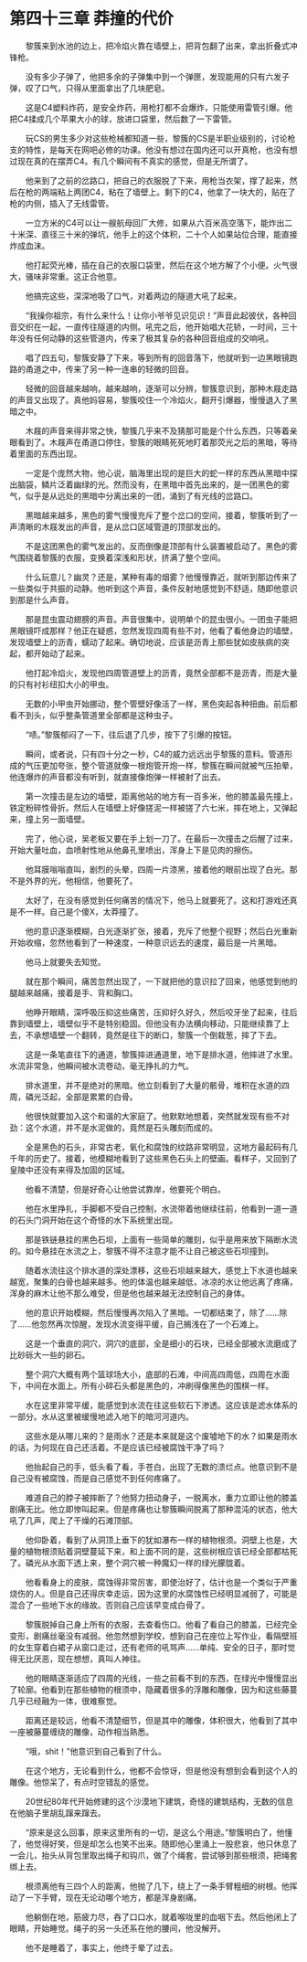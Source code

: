 # 第四十三章 莽撞的代价


　　黎簇来到水池的边上，把冷焰火靠在墙壁上，把背包翻了出来，拿出折叠式冲锋枪。

　　没有多少子弹了，他把多余的子弹集中到一个弹匣，发现能用的只有六发子弹，叹了口气，只得从里面拿出了几块肥皂。

　　这是C4塑料炸药，是安全炸药，用枪打都不会爆炸，只能使用雷管引爆。他把C4揉成几个苹果大小的球，放进口袋里，然后数了一下雷管。

　　玩CS的男生多少对这些枪械都知道一些，黎簇的CS是半职业级别的，讨论枪支的特性，是每天在网吧必修的功课。他没有想过在国内还可以开真枪，也没有想过现在真的在摆弄C4。有几个瞬间有不真实的感觉，但是无所谓了。

　　他来到了之前的岔路口，把自己的衣服脱了下来，用枪当衣架，撑了起来，然后在枪的两端粘上两团C4，粘在了墙壁上。剩下的C4，他拿了一块大的，贴在了枪的内侧，插入了无线雷管。

　　一立方米的C4可以让一艘航母回厂大修，如果从六百米高空落下，能炸出二十米深、直径三十米的弹坑，他手上的这个体积，二十个人如果站位合理，能直接炸成血沫。

　　他打起荧光棒，插在自己的衣服口袋里，然后在这个地方解了个小便。火气很大，骚味非常重。这正合他意。

　　他搞完这些，深深地吸了口气，对着两边的隧道大吼了起来。

　　“我操你祖宗，有什么来什么！让你小爷爷见识见识！”声音此起彼伏，各种回音交织在一起，一直传往隧道的内侧。吼完之后，他开始唱大花轿，一时间，三十年没有任何动静的这些管道内，传来了极其复杂的各种回音组成的交响吼。

　　唱了四五句，黎簇安静了下来，等到所有的回音落下，他就听到一边黑眼镜跑路的甬道之中，传来了另一种一连串的轻微的回音。

　　轻微的回音越来越响，越来越响，逐渐可以分辨，黎簇意识到，那种木屐走路的声音又出现了。真他妈容易，黎簇咬住一个冷焰火，翻开引爆器，慢慢退入了黑暗之中。

　　木屐的声音来得非常之快，黎簇几乎来不及猜那可能是个什么东西，只等着亲眼看到了。木屐声在甬道口停住，黎簇的眼睛死死地盯着那荧光之后的黑暗，等待着里面的东西出现。

　　一定是个庞然大物，他心说，脑海里出现的是巨大的蛇一样的东西从黑暗中探出脑袋，鳞片泛着幽绿的光。然而没有，在黑暗中首先出来的，是一团黑色的雾气，似乎是从远处的黑暗中分离出来的一团，涌到了有光线的岔路口。

　　黑暗越来越多，黑色的雾气慢慢充斥了整个岔口的空间，接着，黎簇听到了一声清晰的木屐发出的声音，是从岔口区域管道的顶部发出的。

　　不是这团黑色的雾气发出的，反而倒像是顶部有什么装置被启动了。黑色的雾气围绕着黎簇的衣服，变换着深浅和形状，挤满了整个空间。

　　什么玩意儿？幽灵？还是，某种有毒的烟雾？他慢慢靠近，就听到那边传来了一些类似于共振的动静。他听到这个声音，条件反射地感觉到不舒适，随即他意识到那是什么声音。

　　那是昆虫震动翅膀的声音。声音很集中，说明单个的昆虫很小。一团虫子能把黑眼镜吓成那样？他正在疑惑，忽然发现四周有些不对，他看了看他身边的墙壁，发现墙壁上的沥青，蠕动了起来。确切地说，应该是沥青上那些犹如皮肤病的突起，都开始动了起来。

　　他打起冷焰火，发现他四周管道壁上的沥青，竟然全部都不是沥青，而是大量的只有衬衫纽扣大小的甲虫。

　　无数的小甲虫开始挪动，整个管壁好像活了一样，黑色突起各种扭曲。前后都看不到头，似乎整条管道里全部都是这种虫子。

　　“啧。”黎簇郁闷了一下，往后退了几步，按下了引爆的按钮。

　　瞬间，或者说，只有四十分之一秒，C4的威力远远出乎黎簇的意料。管道形成的气压更加夸张，整个管道就像一根炮管开炮一样，黎簇在瞬间就被气压拍晕，他连爆炸的声音都没有听到，就直接像炮弹一样被射了出去。

　　第一次撞击是左边的墙壁，距离他站的地方有一百多米，他的膝盖最先撞上，铁定粉碎性骨折。然后人在墙壁上好像搓泥一样被搓了六七米，摔在地上，又弹起来，撞上另一面墙壁。

　　完了，他心说，吴老板又要在手上划一刀了。在最后一次撞击之后醒了过来，开始大量吐血，血喷射性地从他鼻孔里喷出，浑身上下是见肉的擦伤。

　　他耳膜嗡嗡直叫，剧烈的头晕，四周一片漆黑，接着他的眼前出现了白光。那不是外界的光，他相信，他要死了。

　　太好了，在没有感觉到任何痛苦的情况下，他马上就要死了。这和打游戏还真是不一样。自己是个傻X，太莽撞了。

　　他的意识逐渐模糊，白光逐渐扩张，接着，充斥了他整个视野；然后白光重新开始收缩，忽然他看到了一种速度，一种意识远去的速度，最后是一片黑暗。

　　他马上就要失去知觉。

　　就在那个瞬间，痛苦忽然出现了，一下就把他的意识拉了回来，他感觉到他的腿越来越痛，接着是手、背和胸口。

　　他睁开眼睛，深呼吸压抑这些痛苦，压抑好久好久，然后咬牙坐了起来，往后靠到墙壁上，墙壁似乎不是特别稳固。但他没有办法横向移动，只能继续靠了上去，不承想墙壁一个翻转，竟然是往下的断口，黎簇一个倒栽葱，摔了下去。

　　这是一条笔直往下的通道，黎簇摔进通道里，地下是排水道，他摔进了水里。水流非常急，他瞬间被水流卷动，毫无挣扎的力气。

　　排水道里，并不是绝对的黑暗。他立刻看到了大量的骸骨，堆积在水道的四周，磷光泛起，全部是累累的白骨。

　　他很快就要加入这个和谐的大家庭了。他默默地想着，突然就发现有些不对劲：这个水道，并不是水泥做的，竟然是石头雕刻而成的。

　　全是黑色的石头，非常古老，氧化和腐蚀的纹路非常明显，这地方最起码有几千年的历史了。接着，他模糊地看到了这些黑色石头上的壁画。看样子，又回到了皇陵中还没有来得及加固的区域。

　　他看不清楚，但是好奇心让他尝试靠岸，他要死个明白。

　　他在水里挣扎，手脚都不受自己控制，水流带着他继续往前，他看到一道一道的石头门洞开始在这个奇怪的水下系统里出现。

　　那是铁链悬挂的黑色石坝，上面有一些简单的雕刻，似乎是用来放下隔断水流的。如今悬挂在水流之上，黎簇不得不注意才能不让自己被这些石坝撞到。

　　随着水流往这个排水道的深处漂移，这些石坝越来越大，感觉上下水道也越来越宽，聚集的白骨也越来越多。他的体温也越来越低，冰凉的水让他远离了疼痛，浑身的麻木让他不那么难受，但是他也越来越无法控制自己的身体。

　　他的意识开始模糊，然后慢慢再次陷入了黑暗。一切都结束了，除了……除了……他忽然再次惊醒，发现水流变得平缓，自己搁浅在了一个石滩上。

　　这是一个垂直的洞穴，洞穴的底部，全是细小的石块，已经全部被水流磨成了比砂砾大一些的卵石。

　　整个洞穴大概有两个篮球场大小，底部的石滩，中间高四周低，四周在水面下，中间在水面上。所有小碎石头都是黑色的，冲刷得像黑色的围棋一样。

　　水在这里非常平缓，能感觉到水流在往这些软石下渗透。这应该是滤水体系的一部分。水从这里被缓慢地滤入地下的暗河河道内。

　　这些水是从哪儿来的？是雨水？还是本来就是这个废墟地下的水？如果是雨水的话，为何现在自己还活着。不是应该已经被腐蚀干净了吗？

　　他抬起自己的手，低头看了看，手苍白，出现了无数的溃烂点。他意识到不是自己没有被腐蚀，而是自己感觉不到任何疼痛了。

　　难道自己的脖子被摔断了？他努力扭动身子，一脱离水，重力立即让他的膝盖剧痛无比。他立即惨叫起来。但是疼痛也让黎簇瞬间脱离了那种混沌的状态，他大吼了几声，爬上了干燥的石滩顶部。

　　他仰卧着，看到了从洞顶上垂下的犹如瀑布一样的植物根须。洞壁上也是，大量的植物根须贴着洞壁蔓延下来，和上面不同的是，这些树根应该已经全部都枯死了。磷光从水面下透上来，整个洞穴被一种魔幻一样的绿光朦胧着。

　　他看看身上的皮肤，腐蚀得非常厉害，即使治好了，估计也是一个类似于严重烧伤的人。但是自己还得庆幸走运，因为这里的水腐蚀性已经明显减弱了，可能是混合了一些地下水的缘故。否则自己应该早变成白骨了。

　　黎簇脱掉自己身上所有的衣服，去查看伤口。他看了看自己的膝盖，已经完全变形，剧痛丝毫没有减弱。他忽然想到学校，想到自己在座位上写作业，看隔壁班的女生穿着白裙子从窗口走过，还有老师的吼骂声……单纯、安全的日子，那时觉得无比厌恶，现在想想，真叫人神往。

　　他的眼睛逐渐适应了四周的光线，一些之前看不到的东西，在绿光中慢慢显出了轮廓。他看到在那些植物的根须中，隐藏着很多的浮雕和雕像，因为和这些藤蔓几乎已经融为一体，很难察觉。

　　距离还是较远，他看不清楚细节，但是其中的雕像，体积很大，他看到了其中一座被藤蔓缠绕的雕像，动作相当熟悉。

　　“哦，shit！”他意识到自己看到了什么。

　　在这个地方，无论看到什么，他都不会惊讶，但是他没有想到会看到这个人的雕像。他惊呆了，有点时空错乱的感觉。

　　20世纪80年代开始修建的这个沙漠地下建筑，奇怪的建筑结构，无数的信息在他脑子里胡乱蹿来蹿去。

　　“原来是这么回事，原来这里所有的一切，是这么个用途。”黎簇明白了，他懂了，他觉得好笑，但是却怎么也笑不出来。随即他心里涌上一股悲哀，他只休息了一会儿，抬头从背包里取出绳子和钩爪，做了个绳套，尝试够到那些根须，把绳套绑上去。

　　根须离他有三四个人的距离，他抛了几下，绕上了一条手臂粗细的树根。他挥动了一下手臂，现在无论动哪个地方，都是浑身剧痛。

　　他躺倒在地，筋疲力尽，吞了口口水，就着喉咙里的血咽下去。然后他闭上了眼睛，开始睡觉。绳子的另一头还系在他的腰间，他没解开。

　　他不是睡着了，事实上，他终于晕了过去。

